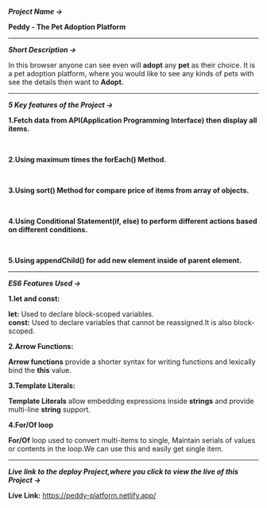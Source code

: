 ***Project Name ->***

<b>Peddy - The Pet Adoption Platform</b>

<hr>

***Short Description ->***

In this browser anyone can see even will <b>adopt</b> any <b>pet</b> as their choice. It is a pet adoption platform, where you would like to see any kinds of pets with see the details then want to <b>Adopt.</b>

<hr>

***5 Key features of the Project ->***

<b>1.Fetch data from API(Application Programming Interface) then display all items.</b>

<br>

<b>2.Using maximum times the forEach() Method.</b>

<br>

<b>3.Using sort() Method for compare price of items from array of objects.</b>

<br>

<b>4.Using Conditional Statement(if, else) to perform different actions based on different conditions.</b>

<br>

<b>5.Using appendChild() for add new element inside of parent element.</b>

<hr>

***ES6 Features Used ->***

<b>1.let and const:</b>

**let:** Used to declare block-scoped variables. <br>
**const:** Used to declare variables that cannot be reassigned.It is also block-scoped.

<b>2.Arrow Functions:</b> 

**Arrow functions** provide a shorter syntax for writing functions and lexically bind the **this** value.

<b>3.Template Literals:</b>

**Template Literals** allow embedding expressions inside **strings** and provide multi-line **string** support.

<b>4.For/Of loop</b>

**For/Of** loop used to convert multi-items to single, Maintain serials of values or contents in the loop.We can use this and easily get single item.

<hr>

***Live link to the deploy Project,where you click to view the live of this Project ->***

<b>Live Link:</b> https://peddy-platform.netlify.app/